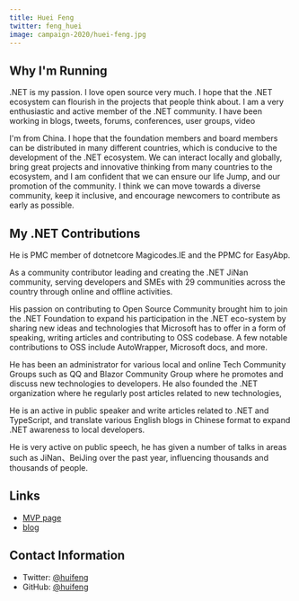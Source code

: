 ```yaml
---
title: Huei Feng
twitter: feng_huei
image: campaign-2020/huei-feng.jpg
---
```


## Why I'm Running

.NET is my passion. I love open source very much. I hope that the .NET ecosystem can flourish in the projects that people think about. I am a very enthusiastic and active member of the .NET community. I have been working in blogs, tweets, forums, conferences, user groups, video

I'm from China. I hope that the foundation members and board members can be distributed in many different countries, which is conducive to the development of the .NET ecosystem. We can interact locally and globally, bring great projects and innovative thinking from many countries to the ecosystem, and I am confident that we can ensure our life Jump, and our promotion of the community. I think we can move towards a diverse community, keep it inclusive, and encourage newcomers to contribute as early as possible.

## My .NET Contributions

He is PMC member of dotnetcore Magicodes.IE and the PPMC for EasyAbp.

As a community contributor leading and creating the .NET JiNan community, serving developers and SMEs with 29 communities across the country through online and offline activities.

His passion on contributing to Open Source Community brought him to join the .NET Foundation to expand his participation in the .NET eco-system by sharing new ideas and technologies that Microsoft has to offer in a form of speaking, writing articles and contributing to OSS codebase. A few notable contributions to OSS include AutoWrapper, Microsoft docs, and more.

He has been an administrator for various local and online Tech Community Groups such as QQ and Blazor Community Group where he promotes and discuss new technologies to developers. He also founded the .NET organization where he regularly post articles related to new technologies,

He is an active in public speaker and write articles related to .NET and TypeScript, and translate various English blogs in Chinese format to expand .NET awareness to local developers. 

He is very active on public speech, he has given a number of talks in areas such as JiNan、BeiJing over the past year, influencing thousands and thousands of people.



## Links

* [MVP page](https://mvp.microsoft.com/en-us/PublicProfile/5003855?fullName=Hui%20Feng)
* [blog](https://www.cnblogs.com/yyfh)

## Contact Information

* Twitter: [@huifeng](https://twitter.com/feng_huei)
* GitHub: [@huifeng](https://github.com/hueifeng)
